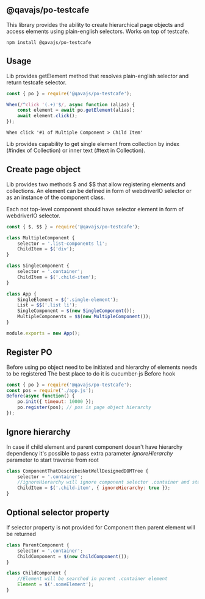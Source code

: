 ## @qavajs/po-testcafe

This library provides the ability to create hierarchical page objects and access elements using plain-english selectors.
Works on top of testcafe.

`npm install @qavajs/po-testcafe`
## Usage

Lib provides getElement method that resolves plain-english selector and return testcafe selector.
```javascript
const { po } = require('@qavajs/po-testcafe');

When(/^click '(.+)'$/, async function (alias) {
    const element = await po.getElement(alias);
    await element.click();
});
```

```gherkin
When click '#1 of Multiple Component > Child Item'
```

Lib provides capability to get single element from collection by index (#index of Collection) or inner text (#text in Collection).

## Create page object

Lib provides two methods $ and $$ that allow registering elements and collections.
An element can be defined in form of webdriverIO selector or as an instance of the component class. 

Each not top-level component should have selector element in form of webdriverIO selector.
```javascript
const { $, $$ } = require('@qavajs/po-testcafe');

class MultipleComponent {
    selector = '.list-components li';
    ChildItem = $('div');
}

class SingleComponent {
    selector = '.container';
    ChildItem = $('.child-item');
}

class App {
    SingleElement = $('.single-element');
    List = $$('.list li');
    SingleComponent = $(new SingleComponent());
    MultipleComponents = $$(new MultipleComponent());
}

module.exports = new App();
```
## Register PO
Before using po object need to be initiated and hierarchy of elements needs to be registered
The best place to do it is cucumber-js Before hook

```javascript
const { po } = require('@qavajs/po-testcafe');
const pos = require('./app.js');
Before(async function() {
    po.init({ timeout: 10000 });
    po.register(pos); // pos is page object hierarchy
});
```

## Ignore hierarchy
In case if child element and parent component doesn't have hierarchy dependency
it's possible to pass extra parameter _ignoreHierarchy_ parameter to start traverse from root

```javascript
class ComponentThatDescribesNotWellDesignedDOMTree {
    selector = '.container';
    //ignoreHierarchy will ignore component selector .container and start traverse from root
    ChildItem = $('.child-item', { ignoreHierarchy: true }); 
}
```

## Optional selector property
If selector property is not provided for Component then parent element will be returned

```javascript
class ParentComponent {
    selector = '.container';
    ChildComponent = $(new ChildComponent()); 
}

class ChildComponent {
    //Element will be searched in parent .container element
    Element = $('.someElement');
}
```
